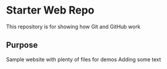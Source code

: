 # Starter Web Repo

This repository is for showing how Git and GitHub work

## Purpose

Sample website with plenty of files for demos
Adding some text
